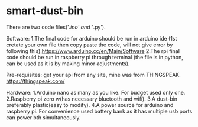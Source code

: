 # smart-dust-bin
There are two code files('*.ino' and '*.py').

Software:
1.The final code for arduino should be run in arduino ide (1st cretate your own file then copy paste the code, will not give error by following this).https://www.arduino.cc/en/Main/Software
2.The rpi final code should be run in raspberry pi through terminal (the file is in python, can be used as it is by making minor adjustments).

Pre-requisites: get your api from any site, mine was from THINGSPEAK.
https://thingspeak.com/

Hardware:
1.Arduino nano as many as you like. For budget used only one.
2.Raspberry pi zero w(has necessary bluetooth and wifi).
3.A dust-bin preferably plastic(easy to modify).
4.A power source for arduino and raspberry pi. For convenience used battery bank as it has multiple usb ports can power bth simultaneously.
